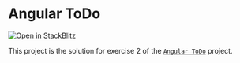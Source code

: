 # Angular ToDo

[![Open in StackBlitz](https://developer.stackblitz.com/img/open_in_stackblitz.svg)](https://stackblitz.com/fork/github/stackblitz/ng-be-workshop/tree/main/solutions/webworkers/4-angular-todo/step-1-shared-worker?file=README.md)

This project is the solution for exercise 2 of the [`Angular ToDo`](../../../../exercises/webworkers/4-angular-todo) 
project.
